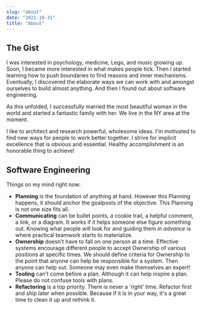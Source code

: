 ```yaml
---
slug: "about"
date: "2021-10-31"
title: "About"
---
```


## The Gist
I was interested in psychology, medicine, Lego, and music growing up. Soon, I became more interested in what makes people tick. Then I started learning how to push boundaries to find reasons and inner mechanisms. Eventually, I discovered the elaborate ways we can work with and amongst ourselves to build almost anything. And then I found out about software engineering. 

As this unfolded, I successfully married the most beautiful woman in the world and started a fantastic family with her. We live in the NY area at the moment. 

I like to architect and research powerful, wholesome ideas. I'm motivated to find new ways for people to work better together. I strive for implicit excellence that is obvious and essential. Healthy accomplishment is an honorable thing to achieve! 
 
##  Software Engineering
Things on my mind right now:
- **Planning** is the foundation of anything at hand. However this Planning happens, it should anchor the goalposts of the objective. This Planning is not one size fits all. 
- **Communicating** can be bullet points, a cookie trail, a helpful comment, a link, or a diagram. It works if it helps someone else figure something out. Knowing what people *will* look for and guiding them *in advance* is where practical teamwork starts to materialize.
- **Ownership** doesn't have to fall on one person at a time. Effective systems encourage different people to accept Ownership of various positions at specific times. We should define criteria for Ownership to the point that anyone can help be responsible for a system. Then anyone can help out. Someone may even make themselves an expert!
- **Tooling** can't come before a plan. Although it can help inspire a plan. Please do not confuse tools with plans. 
- **Refactoring** is a top priority. There is never a 'right' time. Refactor first and ship later when possible. Because if it is in your way, it's a great time to clean it up and rethink it. 
